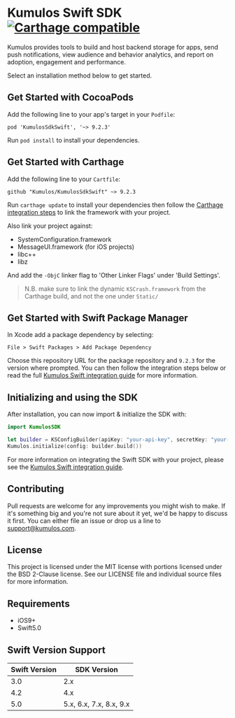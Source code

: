 # Kumulos Swift SDK [![Carthage compatible](https://img.shields.io/badge/Carthage-compatible-4BC51D.svg?style=flat)](https://github.com/Carthage/Carthage)

Kumulos provides tools to build and host backend storage for apps, send push notifications, view audience and behavior analytics, and report on adoption, engagement and performance.

Select an installation method below to get started.

## Get Started with CocoaPods

Add the following line to your app's target in your `Podfile`:

```
pod 'KumulosSdkSwift', '~> 9.2.3'
```

Run `pod install` to install your dependencies.

## Get Started with Carthage

Add the following line to your `Cartfile`:

```
github "Kumulos/KumulosSdkSwift" ~> 9.2.3
```

Run `carthage update` to install your dependencies then follow the [Carthage integration steps](https://github.com/Carthage/Carthage#getting-started) to link the framework with your project.

Also link your project against:

- SystemConfiguration.framework
- MessageUI.framework (for iOS projects)
- libc++
- libz

And add the `-ObjC` linker flag to 'Other Linker Flags' under 'Build Settings'.

> N.B. make sure to link the dynamic `KSCrash.framework` from the Carthage build, and not the one under `Static/`

## Get Started with Swift Package Manager

In Xcode add a package dependency by selecting:

```
File > Swift Packages > Add Package Dependency
```

Choose this repository URL for the package repository and `9.2.3` for the version where prompted. You can then follow the integration steps below or read the full [Kumulos Swift integration guide](https://docs.kumulos.com/integration/swift) for more information.

## Initializing and using the SDK

After installation, you can now import & initialize the SDK with:

```swift
import KumulosSDK

let builder = KSConfigBuilder(apiKey: "your-api-key", secretKey: "your-secret-key")
Kumulos.initialize(config: builder.build())
```

For more information on integrating the Swift SDK with your project, please see the [Kumulos Swift integration guide](https://docs.kumulos.com/integration/swift).

## Contributing

Pull requests are welcome for any improvements you might wish to make. If it's something big and you're not sure about it yet, we'd be happy to discuss it first. You can either file an issue or drop us a line to [support@kumulos.com](mailto:support@kumulos.com).

## License

This project is licensed under the MIT license with portions licensed under the BSD 2-Clause license. See our LICENSE file and individual source files for more information.

## Requirements

- iOS9+
- Swift5.0

## Swift Version Support

| Swift Version | SDK Version        |
| ------------- | ------------------ |
| 3.0           | 2.x                |
| 4.2           | 4.x                |
| 5.0           | 5.x, 6.x, 7.x, 8.x, 9.x |
